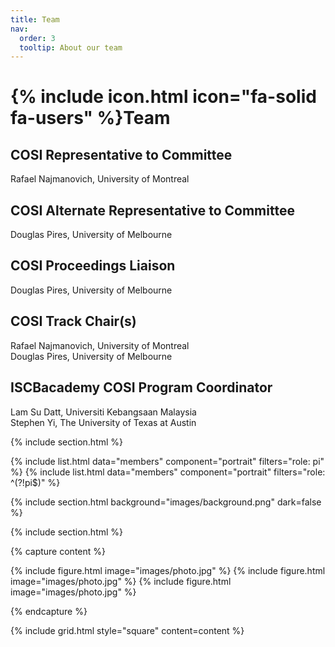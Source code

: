 ```yaml
---
title: Team
nav:
  order: 3
  tooltip: About our team
---
```


# {% include icon.html icon="fa-solid fa-users" %}Team

## COSI Representative to Committee
Rafael Najmanovich, University of Montreal

## COSI Alternate Representative to Committee
Douglas Pires, University of Melbourne

## COSI Proceedings Liaison
Douglas Pires, University of Melbourne

## COSI Track Chair(s)
Rafael Najmanovich, University of Montreal\
Douglas Pires, University of Melbourne

## ISCBacademy COSI Program Coordinator
Lam Su Datt, Universiti Kebangsaan Malaysia\
Stephen Yi, The University of Texas at Austin

{% include section.html %}

{% include list.html data="members" component="portrait" filters="role: pi" %}
{% include list.html data="members" component="portrait" filters="role: ^(?!pi$)" %}

{% include section.html background="images/background.png" dark=false %}


{% include section.html %}

{% capture content %}

{% include figure.html image="images/photo.jpg" %}
{% include figure.html image="images/photo.jpg" %}
{% include figure.html image="images/photo.jpg" %}

{% endcapture %}

{% include grid.html style="square" content=content %}
